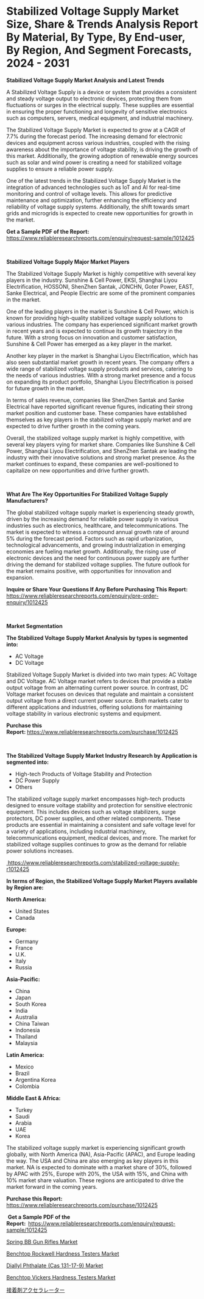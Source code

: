 <p><h1>Stabilized Voltage Supply Market Size, Share & Trends Analysis Report By Material, By Type, By End-user, By Region, And Segment Forecasts, 2024 - 2031</h1></p><p><strong>Stabilized Voltage Supply Market Analysis and Latest Trends</strong></p>
<p><p>A Stabilized Voltage Supply is a device or system that provides a consistent and steady voltage output to electronic devices, protecting them from fluctuations or surges in the electrical supply. These supplies are essential in ensuring the proper functioning and longevity of sensitive electronics such as computers, servers, medical equipment, and industrial machinery.</p><p>The Stabilized Voltage Supply Market is expected to grow at a CAGR of 7.7% during the forecast period. The increasing demand for electronic devices and equipment across various industries, coupled with the rising awareness about the importance of voltage stability, is driving the growth of this market. Additionally, the growing adoption of renewable energy sources such as solar and wind power is creating a need for stabilized voltage supplies to ensure a reliable power supply.</p><p>One of the latest trends in the Stabilized Voltage Supply Market is the integration of advanced technologies such as IoT and AI for real-time monitoring and control of voltage levels. This allows for predictive maintenance and optimization, further enhancing the efficiency and reliability of voltage supply systems. Additionally, the shift towards smart grids and microgrids is expected to create new opportunities for growth in the market.</p></p>
<p><strong>Get a Sample PDF of the Report:&nbsp;</strong> <a href="https://www.reliableresearchreports.com/enquiry/request-sample/1012425">https://www.reliableresearchreports.com/enquiry/request-sample/1012425</a></p>
<p>&nbsp;</p>
<p><strong>Stabilized Voltage Supply Major Market Players</strong></p>
<p><p>The Stabilized Voltage Supply Market is highly competitive with several key players in the industry. Sunshine & Cell Power, EKSI, Shanghai Liyou Electrification, HOSSONI, ShenZhen Santak, JONCHN, Goter Power, EAST, Sanke Electrical, and People Electric are some of the prominent companies in the market.</p><p>One of the leading players in the market is Sunshine & Cell Power, which is known for providing high-quality stabilized voltage supply solutions to various industries. The company has experienced significant market growth in recent years and is expected to continue its growth trajectory in the future. With a strong focus on innovation and customer satisfaction, Sunshine & Cell Power has emerged as a key player in the market.</p><p>Another key player in the market is Shanghai Liyou Electrification, which has also seen substantial market growth in recent years. The company offers a wide range of stabilized voltage supply products and services, catering to the needs of various industries. With a strong market presence and a focus on expanding its product portfolio, Shanghai Liyou Electrification is poised for future growth in the market.</p><p>In terms of sales revenue, companies like ShenZhen Santak and Sanke Electrical have reported significant revenue figures, indicating their strong market position and customer base. These companies have established themselves as key players in the stabilized voltage supply market and are expected to drive further growth in the coming years.</p><p>Overall, the stabilized voltage supply market is highly competitive, with several key players vying for market share. Companies like Sunshine & Cell Power, Shanghai Liyou Electrification, and ShenZhen Santak are leading the industry with their innovative solutions and strong market presence. As the market continues to expand, these companies are well-positioned to capitalize on new opportunities and drive further growth.</p></p>
<p>&nbsp;</p>
<p><strong>What Are The Key Opportunities For Stabilized Voltage Supply Manufacturers?</strong></p>
<p><p>The global stabilized voltage supply market is experiencing steady growth, driven by the increasing demand for reliable power supply in various industries such as electronics, healthcare, and telecommunications. The market is expected to witness a compound annual growth rate of around 5% during the forecast period. Factors such as rapid urbanization, technological advancements, and growing industrialization in emerging economies are fueling market growth. Additionally, the rising use of electronic devices and the need for continuous power supply are further driving the demand for stabilized voltage supplies. The future outlook for the market remains positive, with opportunities for innovation and expansion.</p></p>
<p><strong>Inquire or Share Your Questions If Any Before Purchasing This Report:</strong> <a href="https://www.reliableresearchreports.com/enquiry/pre-order-enquiry/1012425">https://www.reliableresearchreports.com/enquiry/pre-order-enquiry/1012425</a></p>
<p>&nbsp;</p>
<p><strong>Market Segmentation</strong></p>
<p><strong>The Stabilized Voltage Supply Market Analysis by types is segmented into:</strong></p>
<p><ul><li>AC Voltage</li><li>DC Voltage</li></ul></p>
<p><p>Stabilized Voltage Supply Market is divided into two main types: AC Voltage and DC Voltage. AC Voltage market refers to devices that provide a stable output voltage from an alternating current power source. In contrast, DC Voltage market focuses on devices that regulate and maintain a consistent output voltage from a direct current power source. Both markets cater to different applications and industries, offering solutions for maintaining voltage stability in various electronic systems and equipment.</p></p>
<p><strong>Purchase this Report:&nbsp;</strong><a href="https://www.reliableresearchreports.com/purchase/1012425">https://www.reliableresearchreports.com/purchase/1012425</a></p>
<p>&nbsp;</p>
<p><strong>The Stabilized Voltage Supply Market Industry Research by Application is segmented into:</strong></p>
<p><ul><li>High-tech Products of Voltage Stability and Protection</li><li>DC Power Supply</li><li>Others</li></ul></p>
<p><p>The stabilized voltage supply market encompasses high-tech products designed to ensure voltage stability and protection for sensitive electronic equipment. This includes devices such as voltage stabilizers, surge protectors, DC power supplies, and other related components. These products are essential in maintaining a consistent and safe voltage level for a variety of applications, including industrial machinery, telecommunications equipment, medical devices, and more. The market for stabilized voltage supplies continues to grow as the demand for reliable power solutions increases.</p></p>
<p><a href="https://www.reliableresearchreports.com/stabilized-voltage-supply-r1012425">&nbsp;https://www.reliableresearchreports.com/stabilized-voltage-supply-r1012425</a></p>
<p><strong>In terms of Region, the Stabilized Voltage Supply Market Players available by Region are:</strong></p>
<p>
    <p> <strong> North America: </strong>
        <ul>
            <li>United States</li>
            <li>Canada</li>
        </ul>
        </p> 
    <p> <strong> Europe: </strong>
        <ul>
            <li>Germany</li>
            <li>France</li>
            <li>U.K.</li>
            <li>Italy</li>
            <li>Russia</li>
        </ul>
        </p> 
    <p> <strong> Asia-Pacific: </strong>
        <ul>
            <li>China</li>
            <li>Japan</li>
            <li>South Korea</li>
            <li>India</li>
            <li>Australia</li>
            <li>China Taiwan</li>
            <li>Indonesia</li>
            <li>Thailand</li>
            <li>Malaysia</li>
        </ul>
        </p> 
    <p> <strong> Latin America: </strong>
        <ul>
            <li>Mexico</li>
            <li>Brazil</li>
            <li>Argentina Korea</li>
            <li>Colombia</li>
        </ul>
        </p> 
    <p> <strong> Middle East & Africa: </strong>
        <ul>
            <li>Turkey</li>
            <li>Saudi</li>
            <li>Arabia</li>
            <li>UAE</li>
            <li>Korea</li>
        </ul>
    </p>
    </p>
<p><p>The stabilized voltage supply market is experiencing significant growth globally, with North America (NA), Asia-Pacific (APAC), and Europe leading the way. The USA and China are also emerging as key players in this market. NA is expected to dominate with a market share of 30%, followed by APAC with 25%, Europe with 20%, the USA with 15%, and China with 10% market share valuation. These regions are anticipated to drive the market forward in the coming years.</p></p>
<p><strong>Purchase this Report: </strong><a href="https://www.reliableresearchreports.com/purchase/1012425">https://www.reliableresearchreports.com/purchase/1012425</a></p>
<p>&nbsp;<strong>Get a Sample PDF of the Report:&nbsp;&nbsp;</strong><a href="https://www.reliableresearchreports.com/enquiry/request-sample/1012425">https://www.reliableresearchreports.com/enquiry/request-sample/1012425</a></p>
<p><strong></strong></p>
<p><p><a href="https://www.linkedin.com/pulse/global-spring-bb-gun-rifles-market-size-expected-experience-89vvf?trackingId=zO%2BtB5dbR%2FVd43m1dHVWWw%3D%3D">Spring BB Gun Rifles Market</a></p><p><a href="https://github.com/isharif044/Market-Research-Report-List-1/blob/main/benchtop-rockwell-hardness-testers-market.md">Benchtop Rockwell Hardness Testers Market</a></p><p><a href="https://www.linkedin.com/pulse/diallyl-phthalate-cas-131-17-9-market-ndash-industry-trends-w4pgf?trackingId=DAje1r9Y7jsoS6%2BJSX9H6Q%3D%3D">Diallyl Phthalate (Cas 131-17-9) Market</a></p><p><a href="https://github.com/abdillahsp58/Market-Research-Report-List-1/blob/main/benchtop-vickers-hardness-testers-market.md">Benchtop Vickers Hardness Testers Market</a></p><p><a href="https://github.com/VinceMarvin1/Market-Research-Report-List-1/blob/main/9259377171058.md">接着剤アクセラレーター</a></p></p>